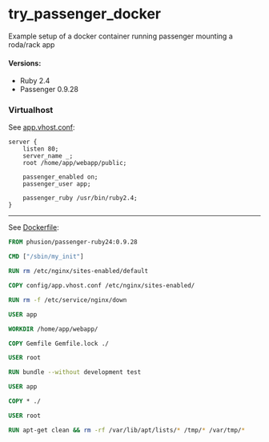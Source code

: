 # try_passenger_docker

Example setup of a docker container running passenger mounting a roda/rack app

#### Versions:

- Ruby 2.4
- Passenger 0.9.28

### Virtualhost

See [app.vhost.conf](https://github.com/makevoid/try_passenger_docker/blob/master/config/app.vhost.conf):

```
server {
    listen 80;
    server_name _;
    root /home/app/webapp/public;

    passenger_enabled on;
    passenger_user app;

    passenger_ruby /usr/bin/ruby2.4;
}
```

---

See [Dockerfile](https://github.com/makevoid/try_passenger_docker/blob/master/Dockerfile):

```Dockerfile
FROM phusion/passenger-ruby24:0.9.28

CMD ["/sbin/my_init"]

RUN rm /etc/nginx/sites-enabled/default

COPY config/app.vhost.conf /etc/nginx/sites-enabled/

RUN rm -f /etc/service/nginx/down

USER app

WORKDIR /home/app/webapp/

COPY Gemfile Gemfile.lock ./

USER root

RUN bundle --without development test

USER app

COPY * ./

USER root

RUN apt-get clean && rm -rf /var/lib/apt/lists/* /tmp/* /var/tmp/*
```
